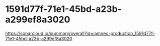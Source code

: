 # 1591d77f-71e1-45bd-a23b-a299ef8a3020
https://sonarcloud.io/summary/overall?id=iamneo-production_1591d77f-71e1-45bd-a23b-a299ef8a3020
